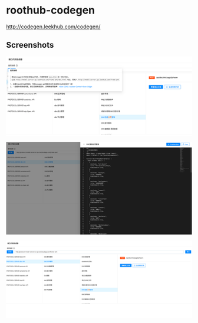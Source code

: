 # roothub-codegen


http://codegen.leekhub.com/codegen/
## Screenshots


![](./screenshots/image3.png)

![](./screenshots/image2.png)

![](./screenshots/image1.png)


